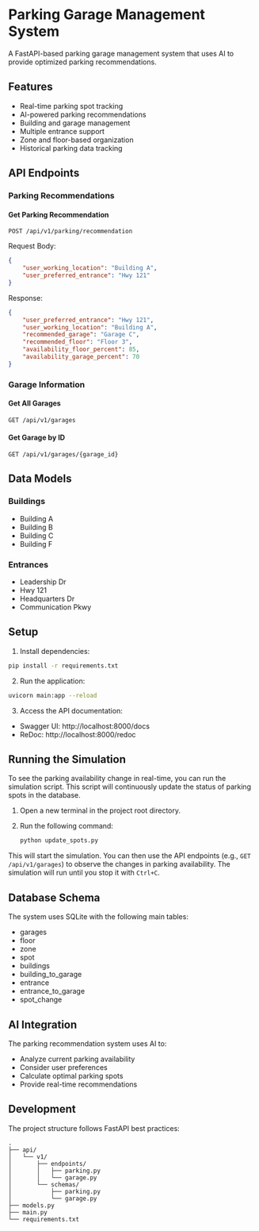 # Parking Garage Management System

A FastAPI-based parking garage management system that uses AI to provide optimized parking recommendations.

## Features

- Real-time parking spot tracking
- AI-powered parking recommendations
- Building and garage management
- Multiple entrance support
- Zone and floor-based organization
- Historical parking data tracking

## API Endpoints

### Parking Recommendations

#### Get Parking Recommendation
```http
POST /api/v1/parking/recommendation
```

Request Body:
```json
{
    "user_working_location": "Building A",
    "user_preferred_entrance": "Hwy 121"
}
```

Response:
```json
{
    "user_preferred_entrance": "Hwy 121",
    "user_working_location": "Building A",
    "recommended_garage": "Garage C",
    "recommended_floor": "Floor 3",
    "availability_floor_percent": 85,
    "availability_garage_percent": 70
}
```

### Garage Information

#### Get All Garages
```http
GET /api/v1/garages
```

#### Get Garage by ID
```http
GET /api/v1/garages/{garage_id}
```

## Data Models

### Buildings
- Building A
- Building B
- Building C
- Building F

### Entrances
- Leadership Dr
- Hwy 121
- Headquarters Dr
- Communication Pkwy

## Setup

1. Install dependencies:
```bash
pip install -r requirements.txt
```

2. Run the application:
```bash
uvicorn main:app --reload
```

3. Access the API documentation:
- Swagger UI: http://localhost:8000/docs
- ReDoc: http://localhost:8000/redoc

## Running the Simulation

To see the parking availability change in real-time, you can run the simulation script. This script will continuously update the status of parking spots in the database.

1.  Open a new terminal in the project root directory.
2.  Run the following command:

    ```bash
    python update_spots.py
    ```

This will start the simulation. You can then use the API endpoints (e.g., `GET /api/v1/garages`) to observe the changes in parking availability. The simulation will run until you stop it with `Ctrl+C`.

## Database Schema

The system uses SQLite with the following main tables:
- garages
- floor
- zone
- spot
- buildings
- building_to_garage
- entrance
- entrance_to_garage
- spot_change

## AI Integration

The parking recommendation system uses AI to:
- Analyze current parking availability
- Consider user preferences
- Calculate optimal parking spots
- Provide real-time recommendations

## Development

The project structure follows FastAPI best practices:
```
.
├── api/
│   └── v1/
│       ├── endpoints/
│       │   ├── parking.py
│       │   └── garage.py
│       └── schemas/
│           ├── parking.py
│           └── garage.py
├── models.py
├── main.py
└── requirements.txt
``` 